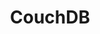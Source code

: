 ---
title: CouchDB
categories:
  - database
docs:
  - id: dotnet
    url: https://dotnet.testcontainers.org/modules/
    example: |
      ```
      ```
description: |
  What is this
---
